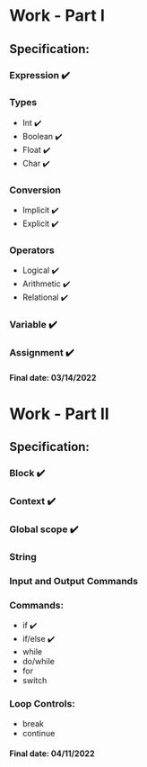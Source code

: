 # Work - Part I

## Specification:
### Expression ✔️
### Types
- Int ✔️
- Boolean ✔️
- Float ✔️
- Char ✔️
### Conversion
- Implicit ✔️
- Explicit ✔️
### Operators
  - Logical ✔️
  - Arithmetic ✔️
  - Relational ✔️
### Variable ✔️
### Assignment ✔️

#### Final date: 03/14/2022

# Work - Part II

## Specification:
### Block ✔️
### Context ✔️
### Global scope ✔️
### String
### Input and Output Commands
### Commands:
- if ✔️
- if/else ✔️
- while
- do/while
- for
- switch
### Loop Controls:
- break
- continue

#### Final date: 04/11/2022